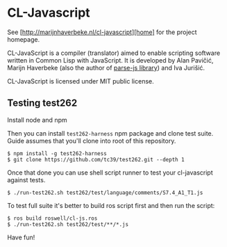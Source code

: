 CL-Javascript
=============

See [http://marijnhaverbeke.nl/cl-javascript][home] for the project
homepage.

CL-JavaScript is a compiler (translator) aimed to enable scripting
software written in Common Lisp with JavaScript. It is developed by
Alan Pavičić, Marijn Haverbeke (also the author of [parse-js
library][parse]) and Iva Jurišić.

CL-JavaScript is licensed under MIT public license.

[home]: http://marijnhaverbeke.nl/cl-javascript
[parse]: http://marijnhaverbeke.nl/parse-js/

## Testing test262

Install node and npm

Then you can install `test262-harness` npm package
and clone test suite. Guide assumes that you'll clone
into root of this repository.

~~~shell
$ npm install -g test262-harness
$ git clone https://github.com/tc39/test262.git --depth 1
~~~

Once that done you can use shell script runner to test your
cl-javascript against tests.

~~~shell
$ ./run-test262.sh test262/test/language/comments/S7.4_A1_T1.js
~~~

To test full suite it's better to build ros script first and then run the script:

~~~shell
$ ros build roswell/cl-js.ros
$ ./run-test262.sh test262/test/**/*.js
~~~

Have fun!
